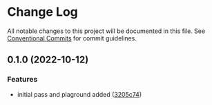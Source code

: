 # Change Log

All notable changes to this project will be documented in this file.
See [Conventional Commits](https://conventionalcommits.org) for commit guidelines.

## 0.1.0 (2022-10-12)


### Features

* initial pass and plaground added ([3205c74](https://github.com/corlogixco/react-knowable/commit/3205c74107f1c6a53aa874944f40b5f94ba0dcfa))
